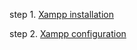 
step 1. [Xampp installation](https://raw.githubusercontent.com/Shicheng-Guo/HowtoBook/85d82a9cf9fc68fd822a4d28d14e5069746d818a/xampp_wordpress.sh)


step 2. [Xampp configuration](https://blog.csdn.net/LinearF/article/details/78871816)
